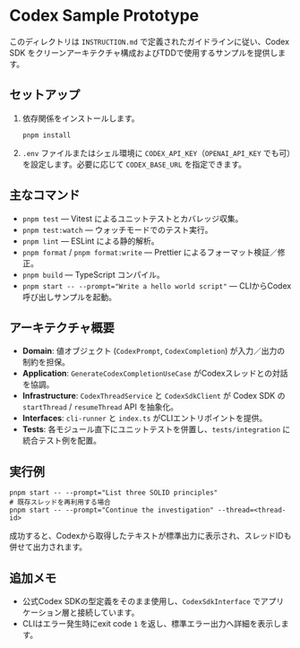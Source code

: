 # Codex Sample Prototype

このディレクトリは `INSTRUCTION.md` で定義されたガイドラインに従い、Codex SDK をクリーンアーキテクチャ構成およびTDDで使用するサンプルを提供します。

## セットアップ

1. 依存関係をインストールします。
   ```fish
   pnpm install
   ```
2. `.env` ファイルまたはシェル環境に `CODEX_API_KEY`（`OPENAI_API_KEY` でも可）を設定します。必要に応じて `CODEX_BASE_URL` を指定できます。

## 主なコマンド

- `pnpm test` — Vitest によるユニットテストとカバレッジ収集。
- `pnpm test:watch` — ウォッチモードでのテスト実行。
- `pnpm lint` — ESLint による静的解析。
- `pnpm format` / `pnpm format:write` — Prettier によるフォーマット検証／修正。
- `pnpm build` — TypeScript コンパイル。
- `pnpm start -- --prompt="Write a hello world script"` — CLIからCodex呼び出しサンプルを起動。

## アーキテクチャ概要

- **Domain**: 値オブジェクト (`CodexPrompt`, `CodexCompletion`) が入力／出力の制約を担保。
- **Application**: `GenerateCodexCompletionUseCase` がCodexスレッドとの対話を協調。
- **Infrastructure**: `CodexThreadService` と `CodexSdkClient` が Codex SDK の `startThread` / `resumeThread` API を抽象化。
- **Interfaces**: `cli-runner` と `index.ts` がCLIエントリポイントを提供。
- **Tests**: 各モジュール直下にユニットテストを併置し、`tests/integration` に統合テスト例を配置。

## 実行例

```fish
pnpm start -- --prompt="List three SOLID principles"
# 既存スレッドを再利用する場合
pnpm start -- --prompt="Continue the investigation" --thread=<thread-id>
```

成功すると、Codexから取得したテキストが標準出力に表示され、スレッドIDも併せて出力されます。

## 追加メモ

- 公式Codex SDKの型定義をそのまま使用し、`CodexSdkInterface` でアプリケーション層と接続しています。
- CLIはエラー発生時にexit code `1` を返し、標準エラー出力へ詳細を表示します。
